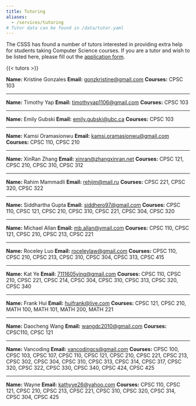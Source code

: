 ```yaml
---
title: Tutoring
aliases:
  - /services/tutoring
# Tutor data can be found in /data/tutor.yaml
---
```


The CSSS has found a number of tutors interested in providing extra help for
students taking Computer Science courses. If you are a tutor and wish to be
listed here, please fill out the
[application form](https://docs.google.com/forms/d/e/1FAIpQLScUMU5bdNh7Mb_NMn-Yr7YIGW2dF_CwvT72JMDuSujU58hi3Q/viewform).

{{< tutors >}}

**Name:** Kristine Gonzales
**Email:** <gonzkristine@gmail.com>
**Courses:** CPSC 103
___

**Name:** Timothy Yap
**Email:** <timothyyap1106@gmail.com>
**Courses:** CPSC 103
___

**Name:** Emily Gubski
**Email:** <emily.gubski@ubc.ca>
**Courses:** CPSC 103

___

**Name:** Kamsi Oramasionwu
**Email:** <kamsi.oramasionwu@gmail.com>
**Courses:** CPSC 110, CPSC 210

___

**Name:** XinRan Zhang
**Email:** <xinran@zhangxinran.net>
**Courses:** CPSC 121, CPSC 210, CPSC 310, CPSC 312
___

**Name:** Rahim Mammadli
**Email:** <rehijm@mail.ru>
**Courses:** CPSC 221, CPSC 320, CPSC 322
___

**Name:** Siddhartha Gupta
**Email:** <siddhero97@gmail.com>
**Courses:** CPSC 110, CPSC 121, CPSC 210, CPSC 310, CPSC 221, CPSC 304, CPSC 320
___

**Name:** Michael Allan
**Email:** <mb.allan@ymail.com>
**Courses:** CPSC 110, CPSC 121, CPSC 210, CPSC 213, CPSC 221
___

**Name:** Roceley Luo
**Email:** <roceleylaw@gmail.com>
**Courses:** CPSC 110, CPSC 210, CPSC 213, CPSC 310, CPSC 304, CPSC 313, CPSC 415
___

**Name:** Kat Ye
**Email:** <7111605ying@gmail.com>
**Courses:** CPSC 110, CPSC 210, CPSC 221, CPSC 214, CPSC 304, CPSC 310, CPSC 313, CPSC 320, CPSC 340 
___

**Name:** Frank Hui
**Email:** <huifrank@live.com>
**Courses:** CPSC 121, CPSC 210, MATH 100, MATH 101, MATH 200, MATH 221
___

**Name:** Daocheng Wang
**Email:** <wangdc2010@gmail.com>
**Courses:** CPSC110, CPSC 121
___

**Name:** Vancoding
**Email:** <vancodingcs@gmail.com>
**Courses:** CPSC 100, CPSC 103, CPSC 107, CPSC 110, CPSC 121, CPSC 210, CPSC 221, CPSC 213, CPSC 302, CPSC 304, CPSC 310, CPSC 313, CPSC 314, CPSC 317, CPSC 320, CPSC 322, CPSC 330, CPSC 340, CPSC 424, CPSC 425 

___

**Name:** Wayne
**Email:** <kathyye26@yahoo.com>
**Courses:** CPSC 110, CPSC 121, CPSC 210, CPSC 213, CPSC 221, CPSC 310, CPSC 320, CPSC 314, CPSC 304, CPSC 425


